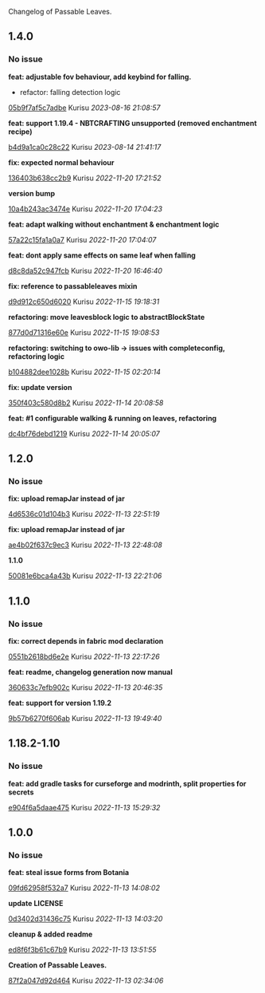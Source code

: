 Changelog of Passable Leaves.

## 1.4.0
### No issue

**feat: adjustable fov behaviour, add keybind for falling.**

 * refactor: falling detection logic

[05b9f7af5c7adbe](https://github.com/Kurisu-Null/PassableLeaves/commit/05b9f7af5c7adbe) Kurisu *2023-08-16 21:08:57*

**feat: support 1.19.4 - NBTCRAFTING unsupported (removed enchantment recipe)**


[b4d9a1ca0c28c22](https://github.com/Kurisu-Null/PassableLeaves/commit/b4d9a1ca0c28c22) Kurisu *2023-08-14 21:41:17*

**fix: expected normal behaviour**


[136403b638cc2b9](https://github.com/Kurisu-Null/PassableLeaves/commit/136403b638cc2b9) Kurisu *2022-11-20 17:21:52*

**version bump**


[10a4b243ac3474e](https://github.com/Kurisu-Null/PassableLeaves/commit/10a4b243ac3474e) Kurisu *2022-11-20 17:04:23*

**feat: adapt walking without enchantment & enchantment logic**


[57a22c15fa1a0a7](https://github.com/Kurisu-Null/PassableLeaves/commit/57a22c15fa1a0a7) Kurisu *2022-11-20 17:04:07*

**feat: dont apply same effects on same leaf when falling**


[d8c8da52c947fcb](https://github.com/Kurisu-Null/PassableLeaves/commit/d8c8da52c947fcb) Kurisu *2022-11-20 16:46:40*

**fix: reference to passableleaves mixin**


[d9d912c650d6020](https://github.com/Kurisu-Null/PassableLeaves/commit/d9d912c650d6020) Kurisu *2022-11-15 19:18:31*

**refactoring: move leavesblock logic to abstractBlockState**


[877d0d71316e60e](https://github.com/Kurisu-Null/PassableLeaves/commit/877d0d71316e60e) Kurisu *2022-11-15 19:08:53*

**refactoring: switching to owo-lib -> issues with completeconfig, refactoring logic**


[b104882dee1028b](https://github.com/Kurisu-Null/PassableLeaves/commit/b104882dee1028b) Kurisu *2022-11-15 02:20:14*

**fix: update version**


[350f403c580d8b2](https://github.com/Kurisu-Null/PassableLeaves/commit/350f403c580d8b2) Kurisu *2022-11-14 20:08:58*

**feat: #1 configurable walking & running on leaves, refactoring**


[dc4bf76debd1219](https://github.com/Kurisu-Null/PassableLeaves/commit/dc4bf76debd1219) Kurisu *2022-11-14 20:05:07*


## 1.2.0
### No issue

**fix: upload remapJar instead of jar**


[4d6536c01d104b3](https://github.com/Kurisu-Null/PassableLeaves/commit/4d6536c01d104b3) Kurisu *2022-11-13 22:51:19*

**fix: upload remapJar instead of jar**


[ae4b02f637c9ec3](https://github.com/Kurisu-Null/PassableLeaves/commit/ae4b02f637c9ec3) Kurisu *2022-11-13 22:48:08*

**1.1.0**


[50081e6bca4a43b](https://github.com/Kurisu-Null/PassableLeaves/commit/50081e6bca4a43b) Kurisu *2022-11-13 22:21:06*


## 1.1.0
### No issue

**fix: correct depends in fabric mod declaration**


[0551b2618bd6e2e](https://github.com/Kurisu-Null/PassableLeaves/commit/0551b2618bd6e2e) Kurisu *2022-11-13 22:17:26*

**feat: readme, changelog generation now manual**


[360633c7efb902c](https://github.com/Kurisu-Null/PassableLeaves/commit/360633c7efb902c) Kurisu *2022-11-13 20:46:35*

**feat: support for version 1.19.2**


[9b57b6270f606ab](https://github.com/Kurisu-Null/PassableLeaves/commit/9b57b6270f606ab) Kurisu *2022-11-13 19:49:40*


## 1.18.2-1.10
### No issue

**feat: add gradle tasks for curseforge and modrinth, split properties for secrets**


[e904f6a5daae475](https://github.com/Kurisu-Null/PassableLeaves/commit/e904f6a5daae475) Kurisu *2022-11-13 15:29:32*


## 1.0.0
### No issue

**feat: steal issue forms from Botania**


[09fd62958f532a7](https://github.com/Kurisu-Null/PassableLeaves/commit/09fd62958f532a7) Kurisu *2022-11-13 14:08:02*

**update LICENSE**


[0d3402d31436c75](https://github.com/Kurisu-Null/PassableLeaves/commit/0d3402d31436c75) Kurisu *2022-11-13 14:03:20*

**cleanup & added readme**


[ed8f6f3b61c67b9](https://github.com/Kurisu-Null/PassableLeaves/commit/ed8f6f3b61c67b9) Kurisu *2022-11-13 13:51:55*

**Creation of Passable Leaves.**


[87f2a047d92d464](https://github.com/Kurisu-Null/PassableLeaves/commit/87f2a047d92d464) Kurisu *2022-11-13 02:34:06*


